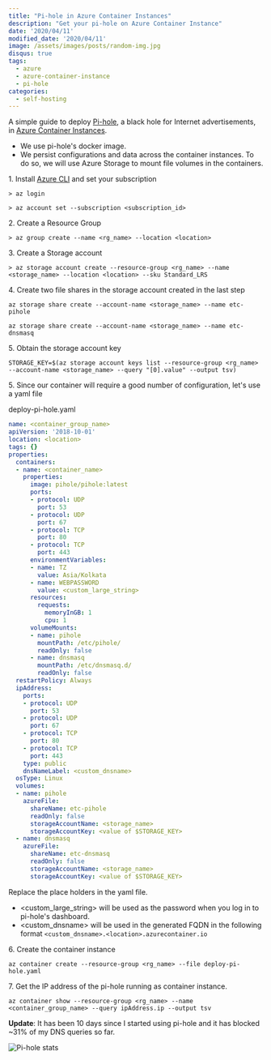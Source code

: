 ```yaml
---
title: "Pi-hole in Azure Container Instances"
description: "Get your pi-hole on Azure Container Instance"
date: '2020/04/11'
modified_date: '2020/04/11'
image: /assets/images/posts/random-img.jpg
disqus: true
tags:
  - azure
  - azure-container-instance
  - pi-hole
categories:
  - self-hosting
---
```


A simple guide to deploy [Pi-hole](https://pi-hole.net/), a black hole for Internet advertisements, in [Azure Container Instances](https://azure.microsoft.com/en-in/services/container-instances/).

- We use pi-hole's docker image.
- We persist configurations and data across the container instances. To do so, we will use Azure Storage to mount file volumes in the containers.

1\. Install [Azure CLI](https://docs.microsoft.com/en-us/cli/azure/install-azure-cli-windows?view=azure-cli-latest) and set your subscription

```shell
> az login

> az account set --subscription <subscription_id>
```

2\. Create a Resource Group

```shell
> az group create --name <rg_name> --location <location>
```

3\. Create a Storage account

```shell
> az storage account create --resource-group <rg_name> --name <storage_name> --location <location> --sku Standard_LRS
```

4\. Create two file shares in the storage account created in the last step

```shell
az storage share create --account-name <storage_name> --name etc-pihole

az storage share create --account-name <storage_name> --name etc-dnsmasq
```

5\. Obtain the storage account key

```shell
STORAGE_KEY=$(az storage account keys list --resource-group <rg_name> --account-name <storage_name> --query "[0].value" --output tsv)
```

5\. Since our container will require a good number of configuration, let's use a yaml file

deploy-pi-hole.yaml

```yaml
name: <container_group_name>
apiVersion: '2018-10-01'
location: <location>
tags: {}
properties:
  containers:
  - name: <container_name>
    properties:
      image: pihole/pihole:latest
      ports:
      - protocol: UDP
        port: 53
      - protocol: UDP
        port: 67
      - protocol: TCP
        port: 80
      - protocol: TCP
        port: 443
      environmentVariables:
      - name: TZ
        value: Asia/Kolkata
      - name: WEBPASSWORD
        value: <custom_large_string>
      resources:
        requests:
          memoryInGB: 1
          cpu: 1
      volumeMounts:
      - name: pihole
        mountPath: /etc/pihole/
        readOnly: false
      - name: dnsmasq
        mountPath: /etc/dnsmasq.d/
        readOnly: false
  restartPolicy: Always
  ipAddress:
    ports:
    - protocol: UDP
      port: 53
    - protocol: UDP
      port: 67
    - protocol: TCP
      port: 80
    - protocol: TCP
      port: 443
    type: public
    dnsNameLabel: <custom_dnsname>
  osType: Linux
  volumes:
  - name: pihole
    azureFile:
      shareName: etc-pihole
      readOnly: false
      storageAccountName: <storage_name>
      storageAccountKey: <value of $STORAGE_KEY>
  - name: dnsmasq
    azureFile:
      shareName: etc-dnsmasq
      readOnly: false
      storageAccountName: <storage_name>
      storageAccountKey: <value of $STORAGE_KEY>
```

Replace the place holders in the yaml file.

- <custom_large_string> will be used as the password when you log in to pi-hole's dashboard.
- <custom_dnsname> will be used in the generated FQDN in the following format `<custom_dnsname>.<location>.azurecontainer.io`

6\. Create the container instance

```shell
az container create --resource-group <rg_name> --file deploy-pi-hole.yaml
```

7\. Get the IP address of the pi-hole running as container instance.

```shell
az container show --resource-group <rg_name> --name <container_group_name> --query ipAddress.ip --output tsv
```

**Update**: It has been 10 days since I started using pi-hole and it has blocked ~31% of my DNS queries so far.

![Pi-hole stats](@@baseUrl@@/assets/images/2020-04-11-pi-hole-in-azure-container-instances/stats.png)